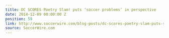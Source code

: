 ```yaml
---
title: DC SCORES Poetry Slam! puts ‘soccer problems’ in perspective
date: 2014-12-09 00:00:00 Z
position: 59
link: http://www.soccerwire.com/blog-posts/dc-scores-poetry-slam-puts-soccer-problems-in-perspective/?loc=psw#Dec8
source: SoccerWire.com
---
```


